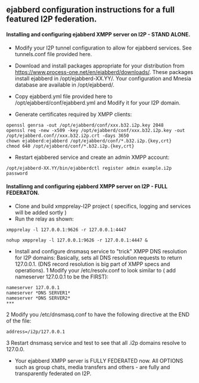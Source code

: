 ## ejabberd configuration instructions for a full featured I2P federation.

#### Installing and configuring ejabberd XMPP server on I2P - STAND ALONE.
* Modify your I2P tunnel configuration to allow for ejabberd services. See tunnels.conf file provided here.

* Download and install packages appropriate for your distribution from https://www.process-one.net/en/ejabberd/downloads/. These packages install ejabberd in /opt/ejabberd-XX.YY/. Your configuration and Mnesia database are available in /opt/ejabberd/.

* Copy ejabberd.yml file provided here to /opt/ejabberd/conf/ejabberd.yml and Modify it for your I2P domain.

* Generate certificates required by XMPP clients:
```
openssl genrsa -out /opt/ejabberd/conf/xxx.b32.i2p.key 2048
openssl req -new -x509 -key /opt/ejabberd/conf/xxx.b32.i2p.key -out /opt/ejabberd.conf//xxx.b32.i2p.crt -days 3650
chown ejabberd:ejabberd /opt/ejabberd/conf/*.b32.i2p.{key,crt}
chmod 640 /opt/ejabberd/conf/*.b32.i2p.{key,crt}
```

* Restart ejabbered service and create an admin XMPP account:
```
/opt/ejabberd-XX.YY/bin/ejabberdctl register admin example.i2p password
```

#### Installinng and configuring ejabberd XMPP server on I2P - FULL FEDERATON.

* Clone and build xmpprelay-I2P project ( specifics, logging and services will be added sortly )
* Run the relay as shown:
```
xmpprelay -l 127.0.0.1:9626 -r 127.0.0.1:4447
```

```
nohup xmpprelay -l 127.0.0.1:9626 -r 127.0.0.1:4447 &
``` 

* Install and configure dnsmasq service to "trick" XMPP DNS resolution for I2P domains:
Basically, sets all DNS resolution requests to return 127.0.0.1. (DNS record resolution is big part of XMPP specs and operations).
1 Modify your /etc/resolv.conf to look similar to ( add nameserver 127.0.0.1 to be the FIRST):
```
nameserver 127.0.0.1
nameserver *DNS SERVER1*
nameserver *DNS SERVER2*
***
```
2 Modify you /etc/dnsmasq.conf to have the following directive at the END of the file:
```
address=/i2p/127.0.0.1
```
3 Restart dnsmasq service and test to see that all .i2p domains resolve to 127.0.0.

* Your ejabberd XMPP server is FULLY FEDERATED now. All OPTIONS such as group chats, media transfers and others - are fully and transparently federated on I2P.

